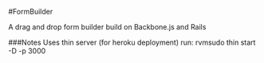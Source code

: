 #FormBuilder

A drag and drop form builder build on Backbone.js and Rails

###Notes
Uses thin server (for heroku deployment)
run: rvmsudo thin start -D -p 3000